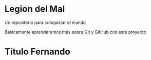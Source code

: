# Legion del Mal
Un repositorio para conquistar el mundo

Básicamente aprenderemos más sobre Git y GitHub con este proyecto


# Título Fernando 